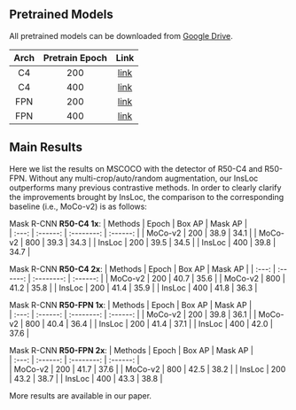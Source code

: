 ## Pretrained Models
All pretrained models can be downloaded from [Google Drive](https://drive.google.com/drive/folders/1N4UTSkO5v_pXuSEi6LhQqB1xnEN41MvW?usp=sharing). 

| Arch | Pretrain Epoch | Link |
| :---: | :------: | :--------: |
| C4    | 200      | [link](https://drive.google.com/file/d/1bgrMLZjfRYaUeOptIw6WfrOnXjYm-ccg/view?usp=sharing) |
| C4    | 400      | [link](https://drive.google.com/file/d/1WDg-xAs1L3LcgXuzcY2uw4cbKtnXFl6q/view?usp=sharing) |
| FPN    | 200     | [link](https://drive.google.com/file/d/1MRfM6aZ-WSQANVOq8T-6IrukPQfZG5uP/view?usp=sharing) |
| FPN    | 400     | [link](https://drive.google.com/file/d/1XTfIWk_S0NyPubBMt4e5Ha5YU789w6bL/view?usp=sharing) |

## Main Results

Here we list the results on MSCOCO with the detector of R50-C4 and R50-FPN. Without any multi-crop/auto/random augmentation, our InsLoc outperforms many previous contrastive methods. In order to clearly clarify the improvements brought by InsLoc, the comparison to the corresponding baseline (i.e., MoCo-v2) is as follows:


Mask R-CNN **R50-C4 1x**: 
| Methods | Epoch | Box AP | Mask AP |  
| :---: | :------: | :--------: | :------: | 
| MoCo-v2 | 200 | 38.9 | 34.1 | 
| MoCo-v2 | 800 | 39.3 | 34.3 | 
| InsLoc  | 200 | 39.5 | 34.5 | 
| InsLoc  | 400 | 39.8 | 34.7 | 

Mask R-CNN **R50-C4 2x**: 
| Methods | Epoch | Box AP | Mask AP | 
| :---: | :------: | :--------: | :------: | 
| MoCo-v2 | 200 | 40.7 | 35.6 | 
| MoCo-v2 | 800 | 41.2 | 35.8 | 
| InsLoc  | 200 | 41.4 | 35.9 | 
| InsLoc  | 400 | 41.8 | 36.3 | 

Mask R-CNN **R50-FPN 1x**: 
| Methods | Epoch | Box AP | Mask AP |  
| :---: | :------: | :--------: | :------: | 
| MoCo-v2 | 200 | 39.8 | 36.1 | 
| MoCo-v2 | 800 | 40.4 | 36.4 | 
| InsLoc  | 200 | 41.4 | 37.1 | 
| InsLoc  | 400 | 42.0 | 37.6 | 

Mask R-CNN **R50-FPN 2x**: 
| Methods | Epoch | Box AP | Mask AP |  
| :---: | :------: | :--------: | :------: |  
| MoCo-v2 | 200 | 41.7 | 37.6 | 
| MoCo-v2 | 800 | 42.5 | 38.2 | 
| InsLoc  | 200 | 43.2 | 38.7 | 
| InsLoc  | 400 | 43.3 | 38.8 | 

More results are available in our paper.